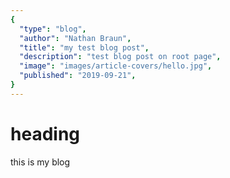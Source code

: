 ```yaml
---
{
  "type": "blog",
  "author": "Nathan Braun",
  "title": "my test blog post",
  "description": "test blog post on root page",
  "image": "images/article-covers/hello.jpg",
  "published": "2019-09-21",
}
---
```



# heading
this is my blog
